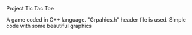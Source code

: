 Project Tic Tac Toe

A game coded in C++ language. "Grpahics.h" header file is used. Simple code with some beautiful graphics
